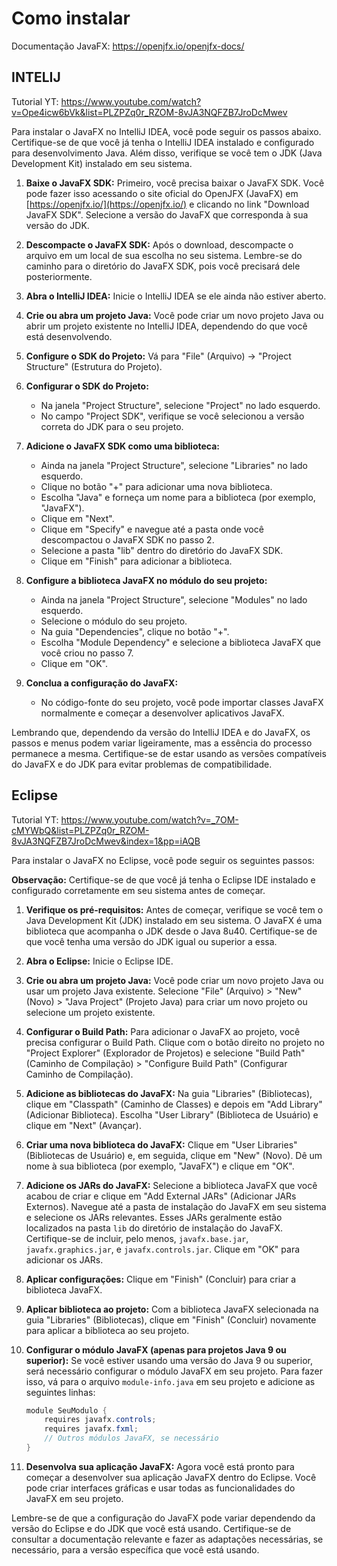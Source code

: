 # Como instalar
Documentação JavaFX: https://openjfx.io/openjfx-docs/

## INTELIJ

Tutorial YT: https://www.youtube.com/watch?v=Ope4icw6bVk&list=PLZPZq0r_RZOM-8vJA3NQFZB7JroDcMwev

Para instalar o JavaFX no IntelliJ IDEA, você pode seguir os passos abaixo. Certifique-se de que você já tenha o IntelliJ IDEA instalado e configurado para desenvolvimento Java. Além disso, verifique se você tem o JDK (Java Development Kit) instalado em seu sistema.

1. **Baixe o JavaFX SDK:**
   Primeiro, você precisa baixar o JavaFX SDK. Você pode fazer isso acessando o site oficial do OpenJFX (JavaFX) em [https://openjfx.io/](https://openjfx.io/) e clicando no link "Download JavaFX SDK". Selecione a versão do JavaFX que corresponda à sua versão do JDK.

2. **Descompacte o JavaFX SDK:**
   Após o download, descompacte o arquivo em um local de sua escolha no seu sistema. Lembre-se do caminho para o diretório do JavaFX SDK, pois você precisará dele posteriormente.

3. **Abra o IntelliJ IDEA:**
   Inicie o IntelliJ IDEA se ele ainda não estiver aberto.

4. **Crie ou abra um projeto Java:**
   Você pode criar um novo projeto Java ou abrir um projeto existente no IntelliJ IDEA, dependendo do que você está desenvolvendo.

5. **Configure o SDK do Projeto:**
   Vá para "File" (Arquivo) -> "Project Structure" (Estrutura do Projeto).

6. **Configurar o SDK do Projeto:**
   - Na janela "Project Structure", selecione "Project" no lado esquerdo.
   - No campo "Project SDK", verifique se você selecionou a versão correta do JDK para o seu projeto.

7. **Adicione o JavaFX SDK como uma biblioteca:**
   - Ainda na janela "Project Structure", selecione "Libraries" no lado esquerdo.
   - Clique no botão "+" para adicionar uma nova biblioteca.
   - Escolha "Java" e forneça um nome para a biblioteca (por exemplo, "JavaFX").
   - Clique em "Next".
   - Clique em "Specify" e navegue até a pasta onde você descompactou o JavaFX SDK no passo 2.
   - Selecione a pasta "lib" dentro do diretório do JavaFX SDK.
   - Clique em "Finish" para adicionar a biblioteca.

8. **Configure a biblioteca JavaFX no módulo do seu projeto:**
   - Ainda na janela "Project Structure", selecione "Modules" no lado esquerdo.
   - Selecione o módulo do seu projeto.
   - Na guia "Dependencies", clique no botão "+".
   - Escolha "Module Dependency" e selecione a biblioteca JavaFX que você criou no passo 7.
   - Clique em "OK".

9. **Conclua a configuração do JavaFX:**
   - No código-fonte do seu projeto, você pode importar classes JavaFX normalmente e começar a desenvolver aplicativos JavaFX.

Lembrando que, dependendo da versão do IntelliJ IDEA e do JavaFX, os passos e menus podem variar ligeiramente, mas a essência do processo permanece a mesma. Certifique-se de estar usando as versões compatíveis do JavaFX e do JDK para evitar problemas de compatibilidade.

## Eclipse

Tutorial YT: https://www.youtube.com/watch?v=_7OM-cMYWbQ&list=PLZPZq0r_RZOM-8vJA3NQFZB7JroDcMwev&index=1&pp=iAQB

Para instalar o JavaFX no Eclipse, você pode seguir os seguintes passos:

**Observação:** Certifique-se de que você já tenha o Eclipse IDE instalado e configurado corretamente em seu sistema antes de começar.

1. **Verifique os pré-requisitos:**
   Antes de começar, verifique se você tem o Java Development Kit (JDK) instalado em seu sistema. O JavaFX é uma biblioteca que acompanha o JDK desde o Java 8u40. Certifique-se de que você tenha uma versão do JDK igual ou superior a essa.

2. **Abra o Eclipse:**
   Inicie o Eclipse IDE.

3. **Crie ou abra um projeto Java:**
   Você pode criar um novo projeto Java ou usar um projeto Java existente. Selecione "File" (Arquivo) > "New" (Novo) > "Java Project" (Projeto Java) para criar um novo projeto ou selecione um projeto existente.

4. **Configurar o Build Path:**
   Para adicionar o JavaFX ao projeto, você precisa configurar o Build Path. Clique com o botão direito no projeto no "Project Explorer" (Explorador de Projetos) e selecione "Build Path" (Caminho de Compilação) > "Configure Build Path" (Configurar Caminho de Compilação).

5. **Adicione as bibliotecas do JavaFX:**
   Na guia "Libraries" (Bibliotecas), clique em "Classpath" (Caminho de Classes) e depois em "Add Library" (Adicionar Biblioteca). Escolha "User Library" (Biblioteca de Usuário) e clique em "Next" (Avançar).

6. **Criar uma nova biblioteca do JavaFX:**
   Clique em "User Libraries" (Bibliotecas de Usuário) e, em seguida, clique em "New" (Novo). Dê um nome à sua biblioteca (por exemplo, "JavaFX") e clique em "OK".

7. **Adicione os JARs do JavaFX:**
   Selecione a biblioteca JavaFX que você acabou de criar e clique em "Add External JARs" (Adicionar JARs Externos). Navegue até a pasta de instalação do JavaFX em seu sistema e selecione os JARs relevantes. Esses JARs geralmente estão localizados na pasta `lib` do diretório de instalação do JavaFX. Certifique-se de incluir, pelo menos, `javafx.base.jar`, `javafx.graphics.jar`, e `javafx.controls.jar`. Clique em "OK" para adicionar os JARs.

8. **Aplicar configurações:**
   Clique em "Finish" (Concluir) para criar a biblioteca JavaFX.

9. **Aplicar biblioteca ao projeto:**
   Com a biblioteca JavaFX selecionada na guia "Libraries" (Bibliotecas), clique em "Finish" (Concluir) novamente para aplicar a biblioteca ao seu projeto.

10. **Configurar o módulo JavaFX (apenas para projetos Java 9 ou superior):**
    Se você estiver usando uma versão do Java 9 ou superior, será necessário configurar o módulo JavaFX em seu projeto. Para fazer isso, vá para o arquivo `module-info.java` em seu projeto e adicione as seguintes linhas:

    ```java
    module SeuModulo {
        requires javafx.controls;
        requires javafx.fxml;
        // Outros módulos JavaFX, se necessário
    }
    ```

11. **Desenvolva sua aplicação JavaFX:**
    Agora você está pronto para começar a desenvolver sua aplicação JavaFX dentro do Eclipse. Você pode criar interfaces gráficas e usar todas as funcionalidades do JavaFX em seu projeto.

Lembre-se de que a configuração do JavaFX pode variar dependendo da versão do Eclipse e do JDK que você está usando. Certifique-se de consultar a documentação relevante e fazer as adaptações necessárias, se necessário, para a versão específica que você está usando.
